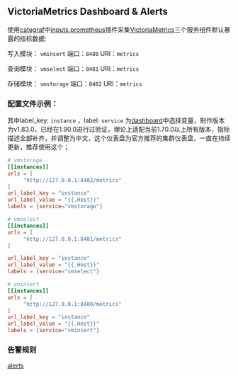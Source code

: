 ## VictoriaMetrics Dashboard & Alerts

使用[categraf](https://github.com/flashcatcloud/categraf)中[inputs.prometheus](https://github.com/flashcatcloud/categraf/tree/main/inputs/prometheus)插件采集[VictoriaMetrics](https://docs.victoriametrics.com/)三个服务组件默认暴露的指标数据:

写入模块： `vminsert` 端口：`8480` URI：`metrics`

查询模块： `vmselect` 端口：`8481` URI：`metrics`

存储模块： `vmstorage` 端口：`8482` URI：`metrics`

### 配置文件示例：

其中label_key: `instance` ，label: `service`  为[dashboard](../dashboard/victoriametrics.json)中选择变量，制作版本为v1.83.0，已经在1.90.0进行过验证，理论上适配当前1.70.0以上所有版本，指标描述全部补齐，并调整为中文，这个仪表盘为官方推荐的集群仪表盘，一直在持续更新，推荐使用这个；

```toml
# vmstorage
[[instances]]
urls = [
     "http://127.0.0.1:8482/metrics"
]
url_label_key = "instance"
url_label_value = "{{.Host}}"
labels = {service="vmstorage"}

# vmselect
[[instances]]
urls = [
     "http://127.0.0.1:8481/metrics"
]

url_label_key = "instance"
url_label_value = "{{.Host}}"
labels = {service="vmselect"}

# vminsert
[[instances]]
urls = [
     "http://127.0.0.1:8480/metrics"
]
url_label_key = "instance"
url_label_value = "{{.Host}}"
labels = {service="vminsert"}
```

### 告警规则

[alerts](../alerts/alerts.json)
